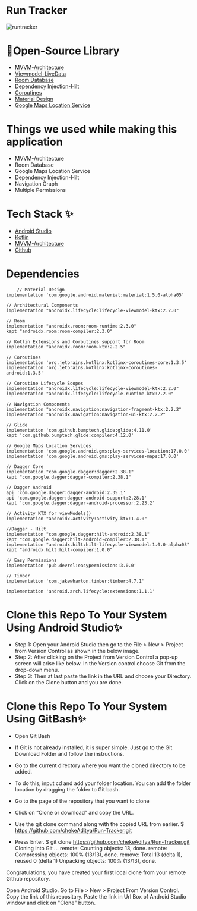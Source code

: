 # Run Tracker

![runtracker](https://user-images.githubusercontent.com/81345503/143845472-61b44678-1a09-4df1-9924-83ad07e1b1cd.png)


# 🔗Open-Source Library

* [MVVM-Architecture](https://developer.android.com/jetpack/guide)
* [Viewmodel-LiveData](https://developer.android.com/codelabs/basic-android-kotlin-training-livedata#0)
* [Room Database](https://developer.android.com/reference/android/arch/persistence/room/RoomDatabase)
* [Dependency Injection-Hilt](https://developer.android.com/training/dependency-injection)
* [Coroutines](https://developer.android.com/kotlin/coroutines)
* [Material Design](https://material.io/design)
* [Google Maps Location Service](https://developers.google.com/maps/documentation/android-sdk/location)

# Things we used while making this application
* MVVM-Architecture
* Room Database
* Google Maps Location Service
* Dependency Injection-Hilt
* Navigation Graph
* Multiple Permissions

# Tech Stack ✨

* [Android Studio](https://developer.android.com/studio)
* [Kotlin](https://kotlinlang.org/)
* [MVVM-Architecture](https://developer.android.com/jetpack/guide)
* [Github](https://github.com/)


# Dependencies 

        // Material Design
    implementation 'com.google.android.material:material:1.5.0-alpha05'

    // Architectural Components
    implementation "androidx.lifecycle:lifecycle-viewmodel-ktx:2.2.0"

    // Room
    implementation "androidx.room:room-runtime:2.3.0"
    kapt "androidx.room:room-compiler:2.3.0"

    // Kotlin Extensions and Coroutines support for Room
    implementation "androidx.room:room-ktx:2.2.5"

    // Coroutines
    implementation 'org.jetbrains.kotlinx:kotlinx-coroutines-core:1.3.5'
    implementation 'org.jetbrains.kotlinx:kotlinx-coroutines-android:1.3.5'

    // Coroutine Lifecycle Scopes
    implementation "androidx.lifecycle:lifecycle-viewmodel-ktx:2.2.0"
    implementation "androidx.lifecycle:lifecycle-runtime-ktx:2.2.0"

    // Navigation Components
    implementation "androidx.navigation:navigation-fragment-ktx:2.2.2"
    implementation "androidx.navigation:navigation-ui-ktx:2.2.2"

    // Glide
    implementation 'com.github.bumptech.glide:glide:4.11.0'
    kapt 'com.github.bumptech.glide:compiler:4.12.0'

    // Google Maps Location Services
    implementation 'com.google.android.gms:play-services-location:17.0.0'
    implementation 'com.google.android.gms:play-services-maps:17.0.0'

    // Dagger Core
    implementation "com.google.dagger:dagger:2.38.1"
    kapt "com.google.dagger:dagger-compiler:2.38.1"

    // Dagger Android
    api 'com.google.dagger:dagger-android:2.35.1'
    api 'com.google.dagger:dagger-android-support:2.28.1'
    kapt 'com.google.dagger:dagger-android-processor:2.23.2'

    // Activity KTX for viewModels()
    implementation "androidx.activity:activity-ktx:1.4.0"

    //Dagger - Hilt
    implementation "com.google.dagger:hilt-android:2.38.1"
    kapt "com.google.dagger:hilt-android-compiler:2.38.1"
    implementation "androidx.hilt:hilt-lifecycle-viewmodel:1.0.0-alpha03"
    kapt "androidx.hilt:hilt-compiler:1.0.0"

    // Easy Permissions
    implementation 'pub.devrel:easypermissions:3.0.0'

    // Timber
    implementation 'com.jakewharton.timber:timber:4.7.1'
    
    implementation 'android.arch.lifecycle:extensions:1.1.1'

# Clone this Repo To Your System Using Android Studio✨

* Step 1: Open your Android Studio then go to the File > New > Project from Version Control as shown in the below image.
* Step 2: After clicking on the Project from Version Control a pop-up screen will arise like below. In the Version control choose Git from the drop-down menu.
* Step 3: Then at last paste the link in the URL and choose your Directory. Click on the Clone button and you are done.

# Clone this Repo To Your System Using GitBash✨

* Open Git Bash

* If Git is not already installed, it is super simple. Just go to the Git Download Folder and follow the instructions.

* Go to the current directory where you want the cloned directory to be added.

* To do this, input cd and add your folder location. You can add the folder location by dragging the folder to Git bash.

* Go to the page of the repository that you want to clone

* Click on “Clone or download” and copy the URL.

* Use the git clone command along with the copied URL from earlier. $ https://github.com/chekeAditya/Run-Tracker.git

* Press Enter. $ git clone https://github.com/chekeAditya/Run-Tracker.git Cloning into Git … remote: Counting objects: 13, done. remote: Compressing objects: 100% (13/13), done. remove: Total 13 (delta 1), reused 0 (delta 1) Unpacking objects: 100% (13/13), done.

Congratulations, you have created your first local clone from your remote Github repository.

Open Android Studio. Go to File > New > Project From Version Control. Copy the link of this repositary. Paste the link in Url Box of Android Studio window and click on "Clone" button.
